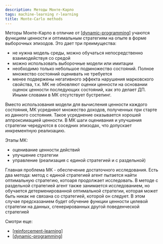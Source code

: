 ```yaml
---
description: Методы Монте-Карло
tags: machine-learning r-learning
title: Monte-Carlo methods
---
```

Меторы Монте-Карло в отличие от [[dynamic-programming]] учаются функциям ценности и оптимальным стратегиям на опыте в форме выборочных эпизодов. Это дает три преимущества:

- не нужна модель среды, можно обучаться непосредственно взаимодействуя со средой
- можно использовать выборочные модели или имитации
- необходимо только небольшое подмножество состояний. Полное множество состояний оценивать не требуется
- менее подвержены негативного эффекта нарушения марковского свойства, т.к. МК не обновляют оценки ценности на основании оценок ценности последующих состояний, как это делает ДП. Иными словами в МК отсутствует бустрепинг.

Вместо использования модели для вычисления ценности каждого состояния, МК усредняют множество доходов, полученных при старте из данного состояния. Такое усреднение оказывается хорошей аппроксимацией ценности. В МК шаги оценивания и улучшения стратегии чередуются в соседних эпизодах, что допускает инкрементную реализацию.

Этапы МК:

- оценивание ценности действий
- улучшение стратегии
- управление (реализация с единой стратегией и с раздельной)

Главная проблема МК - обеспечение достаточного исследования. Есть два метода: метод с единой стратегией агент пытается найти оптимальную стратегию, котоаря продолжает исследовать. В методе с раздельной стратегией агент также занимается исследованием, но обучается детерменированной оптимальной стратегии, которая может быть никак не связана со стратегией, которой он следует. В этом случае предсказанием будет обучение функции ценности целевой стратегии на данных, сгенерированных другой поведенческой стратегией

Смотри еще:

- [[reinforcement-learning]]
- [[dynamic-programming]]

[//begin]: # "Autogenerated link references for markdown compatibility"
[reinforcement-learning]: ../lists/reinforcement-learning "Reinforcement learning"
[//end]: # "Autogenerated link references"
[//begin]: # "Autogenerated link references for markdown compatibility"
[dynamic-programming]: dynamic-programming "Dynamic programming for reinforcement-learning"
[reinforcement-learning]: ../lists/reinforcement-learning "Reinforcement learning"
[dynamic-programming]: dynamic-programming "Dynamic programming for reinforcement-learning"
[//end]: # "Autogenerated link references"